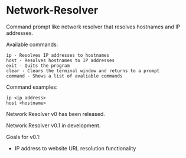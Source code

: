 # Network-Resolver
Command prompt like network resolver that resolves hostnames and IP addresses.

Available commands:
  
    ip - Resolves IP addresses to hostnames
    host - Resolves hostnames to IP addresses
    exit - Quits the program
    clear - Clears the terminal window and returns to a prompt
    command - Shows a list of avaliable commands
    
Command examples:

    ip <ip address>
    host <hostname>

Network Resolver v0 has been released.

Network Resolver v0.1 in development.

Goals for v0.1:

   - IP address to website URL resolution functionality
